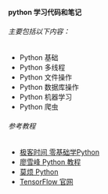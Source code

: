 #### python 学习代码和笔记

###### 主要包括以下内容：

- Python 基础
- Python 多线程
- Python 文件操作
- Python 数据库操作
- Python 机器学习
- Python 爬虫

###### 参考教程
- [极客时间 零基础学Python](https://time.geekbang.org/course/intro/98)
- [廖雪峰 Python 教程](https://www.liaoxuefeng.com/wiki/1016959663602400)
- [莫烦 Python](https://morvanzhou.github.io/)
- [TensorFlow 官网](https://www.tensorflow.org/?hl=zh_cn)